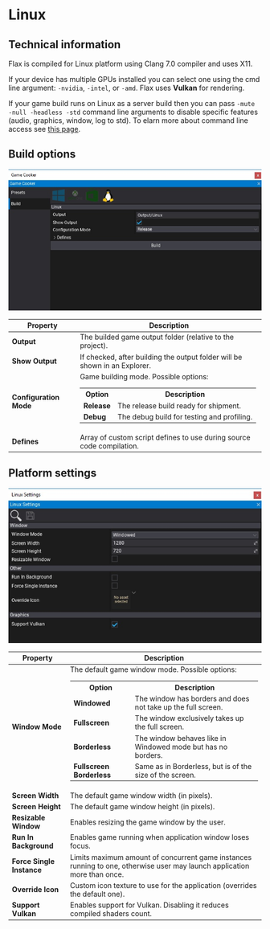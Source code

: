 # Linux

## Technical information

Flax is compiled for Linux platform using Clang 7.0 compiler and uses X11.

If your device has multiple GPUs installed you can select one using the cmd line argument: `-nvidia`, `-intel`, or `-amd`. Flax uses **Vulkan** for rendering.

If your game build runs on Linux as a server build then you can pass `-mute -null -headless -std` command line arguments to disable specific features (audio, graphics, window, log to std). To elarn more about command line access see [this page](../editor/advanced/command-line-access.md).

## Build options

![Build Options](media/build-linux.jpg)

| Property | Description |
|--------|--------|
| **Output** | The builded game output folder (relative to the project). |
| **Show Output** | If checked, after building the output folder will be shown in an Explorer. |
| **Configuration Mode** | Game building mode. Possible options: <table><tbody><tr><th>Option</th><th>Description</th></tr><tr><td>**Release**</td><td>The release build ready for shipment.</td></tr><tr><td>**Debug**</td><td>The debug build for testing and profiling.</td></tr></tbody></table>|
| **Defines** | Array of custom script defines to use during source code compilation. |

## Platform settings

![Settings](media/settings-linux.jpg)

| Property | Description |
|--------|--------|
| **Window Mode** | The default game window mode. Possible options: <table><tbody><tr><th>Option</th><th>Description</th></tr><tr><td>**Windowed**</td><td>The window has borders and does not take up the full screen.</td></tr><tr><td>**Fullscreen**</td><td>The window exclusively takes up the full screen.</td></tr><tr><td>**Borderless**</td><td>The window behaves like in Windowed mode but has no borders.</td></tr><tr><td>**Fullscreen Borderless**</td><td>Same as in Borderless, but is of the size of the screen.</td></tr></tbody></table> |
| **Screen Width** | The default game window width (in pixels). |
| **Screen Height** | The default game window height (in pixels). |
| **Resizable Window** | Enables resizing the game window by the user. |
| **Run In Background** | Enables game running when application window loses focus. |
| **Force Single Instance** | Limits maximum amount of concurrent game instances running to one, otherwise user may launch application more than once. |
| **Override Icon** | Custom icon texture to use for the application (overrides the default one). |
| **Support Vulkan** | Enables support for Vulkan. Disabling it reduces compiled shaders count. |
